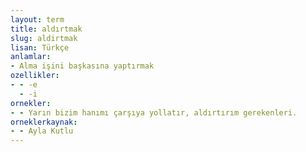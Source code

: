 ```yaml
---
layout: term
title: aldırtmak
slug: aldirtmak
lisan: Türkçe
anlamlar:
- Alma işini başkasına yaptırmak
ozellikler:
- - -e
  - -i
ornekler:
- - Yarın bizim hanımı çarşıya yollatır, aldırtırım gerekenleri.
orneklerkaynak:
- - Ayla Kutlu
---
```

